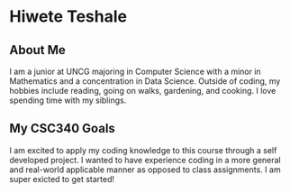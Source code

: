 # Hiwete Teshale

## About Me
I am a junior at UNCG majoring in Computer Science with a minor in Mathematics and a concentration in Data Science. Outside of coding, my hobbies include reading, going on walks, gardening, and cooking. I love spending time with my siblings.

## My CSC340 Goals
I am excited to apply my coding knowledge to this course through a self developed project. I wanted to have experience coding in a more general and real-world applicable manner as opposed to class assignments. I am super exicted to get started!